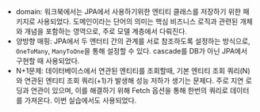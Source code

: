 - domain:
    워크북에서는 JPA에서 사용하기위한 엔티티 클래스를 저장하기 위한 패키지로 사용되었다.
    도메인이라는 단어의 의미는 핵심 비즈니스 로직과 관련된 개체와 개념을 포함하는 영역으로, 주로 모델 계층에서 다뤄진다. 
- 양방향 매핑:
    JPA에서 두 엔터티 간의 관계를 서로 참조하도록 설정하는 방식으로, `OneToMany`, `ManyToOne`을 통해 설정할 수 있다. 
    cascade를 DB가 아닌 JPA에서 구현할 때 사용되었다.
- N+1문제: 
    데이터베이스에서 연관된 엔티티를 조회할때, 기본 엔티티 조회 쿼리(N)와 연관된 엔티티 조회 쿼리(+1)가 발생해 성능 저하가 생기는 문제다.
    주로 지연 로딩과 연관이 있으며, 이를 해결하기 위해 Fetch 옵션을 통해 한번의 쿼리로 데이터를 가져온다.
    이번 실습에서도 사용되었다.
